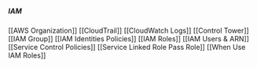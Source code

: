 ##### IAM
[[AWS Organization]]
[[CloudTrail]]
[[CloudWatch Logs]]
[[Control Tower]]
[[IAM Group]]
[[IAM Identities Policies]]
[[IAM Roles]]
[[IAM Users & ARN]]
[[Service Control Policies]]
[[Service Linked Role Pass Role]]
[[When Use IAM Roles]]